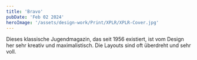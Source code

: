 ```yaml
---
title: 'Bravo'
pubDate: 'Feb 02 2024'
heroImage: '/assets/design-work/Print/XPLR/XPLR-Cover.jpg'
---
```



Dieses klassische Jugendmagazin, das seit 1956 existiert, ist vom Design her sehr kreativ und maximalistisch. Die Layouts sind oft überdreht und sehr voll.